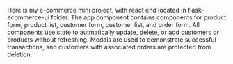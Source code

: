 Here is my e-commerce mini project, with react end located in flask-ecommerce-ui folder. The app component contains components for product form, product list, customer form, customer list, and order form. All components use state to autmatically update, delete, or add customers or products without refreshing. Modals are used to demonstrate successful transactions, and customers with associated orders are protected from deletion.
